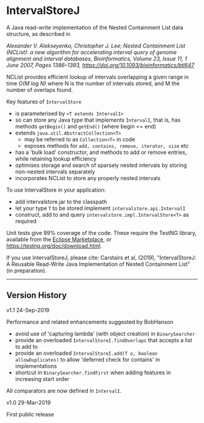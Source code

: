 # IntervalStoreJ

A Java read-write implementation of the Nested Containment List data structure, as described in
  
_Alexander V. Alekseyenko, Christopher J. Lee; Nested Containment List (NCList): a new algorithm for accelerating interval query of genome alignment and interval databases, Bioinformatics, Volume 23, Issue 11, 1 June 2007, Pages 1386–1393, https://doi.org/10.1093/bioinformatics/btl647_

NCList provides efficient lookup of intervals overlapping a given range in time _O(M log N)_ where N is the number of intervals stored, and M the number of overlaps found.

Key features of `IntervalStore`
* is parameterised by `<T extends IntervalI>`
* so can store any Java type that implements `IntervalI`, that is, has methods `getBegin()` and `getEnd()` (where begin <= end)
* extends `java.util.AbstractCollection<T>`
    - may be referred to as `Collection<T>` in code
    - exposes methods for `add, contains, remove, iterator, size` etc
* has a 'bulk load' constructor, and methods to add or remove entries, while retaining lookup efficiency
* optimises storage and search of sparsely nested intervals by storing non-nested intervals separately
* incorporates NCList to store any properly nested intervals

To use IntervalStore in your application:
* add intervalstore.jar to the classpath
* let your type `T` to be stored implement `intervalstore.api.IntervalI`
* construct, add to and query `intervalstore.impl.IntervalStore<T>` as required

Unit tests give 99% coverage of the code. 
These require the TestNG library, available from the [Eclipse Marketplace](https://marketplace.eclipse.org/content/testng-eclipse), 
or <https://testng.org/doc/download.html>.

If you use IntervalStoreJ, please cite:
Carstairs et al, (2019), "IntervalStoreJ: A Reusable Read-Write Java Implementation of Nested Containment List" (in preparation).


------------------------------------------------------------


## Version History
v1.1 24-Sep-2019 

Performance and related enhancements suggested by BobHanson
* avoid use of 'capturing lambda' (with object creation) in `BinarySearcher`
* provide an overloaded `IntervalStoreI.findOverlaps` that accepts a list to add to
* provide an overloaded `IntervalStoreI.add(T o, boolean allowDuplicates)` to allow 'deferred check for contains' in implementations
* shortcut in `BinarySearcher.findFirst` when adding features in increasing start order

All comparators are now defined in `IntervalI`.

v1.0 29-Mar-2019

First public release
